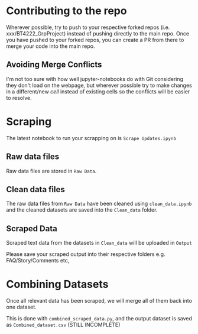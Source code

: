 # Contributing to the repo
Wherever possible, try to push to your respective forked repos (i.e. xxx/BT4222_GrpProject) instead of pushing directly to the main repo.
Once you have pushed to your forked repos, you can create a PR from there to merge your code into the main repo.

## Avoiding Merge Conflicts
I'm not too sure with how well jupyter-notebooks do with Git considering they don't load on the webpage, but wherever possible try to make changes in a different/new *cell* instead of existing cells so the conflicts will be easier to resolve.

# Scraping 
The latest notebook to run your scrapping on is `Scrape Updates.ipynb`

## Raw data files
Raw data files are stored in `Raw Data`.

## Clean data files
The raw data files from `Raw Data` have been cleaned using `clean_data.ipynb` and the cleaned datasets are saved into the `Clean_data` folder.

## Scraped Data
Scraped text data from the datasets in `Clean_data` will be uploaded in `Output`

Please save your scraped output into their respective folders e.g. FAQ/Story/Comments etc,

# Combining Datasets
Once all relevant data has been scraped, we will merge all of them back into one dataset.

This is done with `combined_scraped_data.py`, and the output dataset is saved as `Combined_dataset.csv` (STILL INCOMPLETE)

